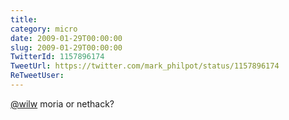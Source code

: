 ```yaml
---
title: 
category: micro
date: 2009-01-29T00:00:00
slug: 2009-01-29T00:00:00
TwitterId: 1157896174
TweetUrl: https://twitter.com/mark_philpot/status/1157896174
ReTweetUser: 
---
```


[@wilw](https://twitter.com/wilw) moria or nethack?